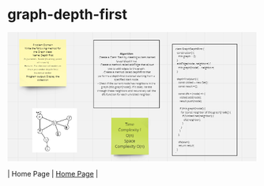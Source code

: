 # graph-depth-first

![graph-depth-first](../images/whiteboardgraphdepthfirst.PNG)

| Home Page               | [Home Page](../../README.md)                                |
